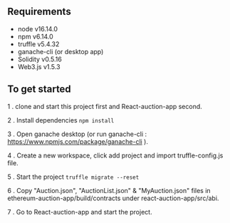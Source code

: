 ## Requirements

* node v16.14.0
* npm v6.14.0
* truffle v5.4.32
* ganache-cli (or desktop app)
* Solidity v0.5.16
* Web3.js v1.5.3

## To get started
1 . clone and start this project first and React-auction-app second.

2 . Install dependencies
`npm install`

3 . Open ganache desktop (or run ganache-cli : https://www.npmjs.com/package/ganache-cli ).

4 . Create a new workspace, click add project and import truffle-config.js file.

5 . Start the project
`truffle migrate --reset`

6 . Copy "Auction.json", "AuctionList.json" & "MyAuction.json" files in ethereum-auction-app/build/contracts under react-auction-app/src/abi.

7 . Go to React-auction-app and start the project.